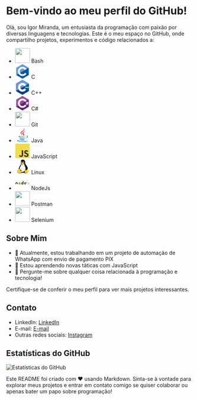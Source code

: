 # Bem-vindo ao meu perfil do GitHub!

Olá, sou Igor Miranda, um entusiasta da programação com paixão por diversas linguagens e tecnologias. Este é o meu espaço no GitHub, onde compartilho projetos, experimentos e código relacionados a:

- <img src="https://camo.githubusercontent.com/bbb327d6ba7708520eaafd13396fed64d73bf5df5c4cdd0ba03cf0843f7a9340/68747470733a2f2f7777772e766563746f726c6f676f2e7a6f6e652f6c6f676f732f676e755f626173682f676e755f626173682d69636f6e2e737667" width="40" height="40"> Bash
- <img src="https://raw.githubusercontent.com/devicons/devicon/master/icons/c/c-original.svg" width="40" height="40"> C
- <img src="https://raw.githubusercontent.com/devicons/devicon/master/icons/cplusplus/cplusplus-original.svg" width="40" height="40"> C++
- <img src="https://raw.githubusercontent.com/devicons/devicon/master/icons/csharp/csharp-original.svg" width="40" height="40"> C#
- <img src="https://camo.githubusercontent.com/fbfcb9e3dc648adc93bef37c718db16c52f617ad055a26de6dc3c21865c3321d/68747470733a2f2f7777772e766563746f726c6f676f2e7a6f6e652f6c6f676f732f6769742d73636d2f6769742d73636d2d69636f6e2e737667" width="40" height="40"> Git
- <img src="https://raw.githubusercontent.com/devicons/devicon/master/icons/java/java-original.svg" width="40" height="40"> Java
- <img src="https://raw.githubusercontent.com/devicons/devicon/master/icons/javascript/javascript-original.svg" width="40" height="40"> JavaScript
- <img src="https://raw.githubusercontent.com/devicons/devicon/master/icons/linux/linux-original.svg" width="40" height="40"> Linux
- <img src="https://raw.githubusercontent.com/devicons/devicon/master/icons/nodejs/nodejs-original-wordmark.svg" width="40" height="40"> NodeJs
- <img src="https://camo.githubusercontent.com/93b32389bf746009ca2370de7fe06c3b5146f4c99d99df65994f9ced0ba41685/68747470733a2f2f7777772e766563746f726c6f676f2e7a6f6e652f6c6f676f732f676574706f73746d616e2f676574706f73746d616e2d69636f6e2e737667" width="40" height="40"> Postman
- <img src="https://raw.githubusercontent.com/detain/svg-logos/780f25886640cef088af994181646db2f6b1a3f8/svg/selenium-logo.svg" width="40" height="40"> Selenium


## Sobre Mim

- 🔭 Atualmente, estou trabalhando em um projeto de automação de WhatsApp com envio de pagamento PIX
- 🌱 Estou aprendendo novas táticas com JavaScript
- 💬 Pergunte-me sobre qualquer coisa relacionada à programação e tecnologia!

Certifique-se de conferir o meu perfil para ver mais projetos interessantes.

## Contato

- LinkedIn: [LinkedIn](https://www.linkedin.com/in/igorcmiranda/)
- E-mail: [E-mail](igorcmiranda3110@gmail.com)
- Outras redes sociais: [Instagram](https://www.instagram.com/igorc_miranda/)

## Estatísticas do GitHub

![Estatísticas do GitHub](https://github-readme-stats.vercel.app/api?username=igorcmiranda&show_icons=true&theme=dark)

Este README foi criado com ❤️ usando Markdown. Sinta-se à vontade para explorar meus projetos e entrar em contato comigo se quiser colaborar ou apenas bater um papo sobre programação!

